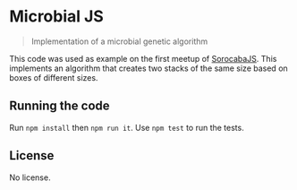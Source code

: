 # Microbial JS
> Implementation of a microbial genetic algorithm

This code was used as example on the first meetup of [SorocabaJS](https://www.facebook.com/Sorocabajs-903641219695048/timeline/). This implements an algorithm that creates two stacks of the same size based on boxes of different sizes.

## Running the code

Run `npm install` then `npm run it`. Use `npm test` to run the tests.

## License

No license.
